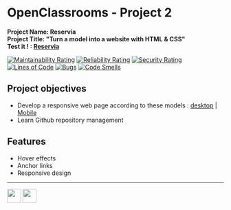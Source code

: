 # OpenClassrooms - Project 2
**Project Name: Reservia**  
**Project Title: "Turn a model into a website with HTML & CSS"**  
**Test it ! : [Reservia](https://rmimekaa.github.io/RemiRoeland_2_30-04-2021/)**

[![Maintainability Rating](https://sonarcloud.io/api/project_badges/measure?project=RmiMekaa_RemiRoeland_2_30-04-2021&metric=sqale_rating)](https://sonarcloud.io/summary/new_code?id=RmiMekaa_RemiRoeland_2_30-04-2021)
[![Reliability Rating](https://sonarcloud.io/api/project_badges/measure?project=RmiMekaa_RemiRoeland_2_30-04-2021&metric=reliability_rating)](https://sonarcloud.io/summary/new_code?id=RmiMekaa_RemiRoeland_2_30-04-2021)
[![Security Rating](https://sonarcloud.io/api/project_badges/measure?project=RmiMekaa_RemiRoeland_2_30-04-2021&metric=security_rating)](https://sonarcloud.io/summary/new_code?id=RmiMekaa_RemiRoeland_2_30-04-2021)  
[![Lines of Code](https://sonarcloud.io/api/project_badges/measure?project=RmiMekaa_RemiRoeland_2_30-04-2021&metric=ncloc)](https://sonarcloud.io/summary/new_code?id=RmiMekaa_RemiRoeland_2_30-04-2021)
[![Bugs](https://sonarcloud.io/api/project_badges/measure?project=RmiMekaa_RemiRoeland_2_30-04-2021&metric=bugs)](https://sonarcloud.io/summary/new_code?id=RmiMekaa_RemiRoeland_2_30-04-2021)
[![Code Smells](https://sonarcloud.io/api/project_badges/measure?project=RmiMekaa_RemiRoeland_2_30-04-2021&metric=code_smells)](https://sonarcloud.io/summary/new_code?id=RmiMekaa_RemiRoeland_2_30-04-2021)

## Project objectives
 - Develop a responsive web page according to these models : [desktop](https://github.com/RmiMekaa/RemiRoeland_2_30-04-2021/blob/master/Ressources/Desktop%20-%201.png) | [Mobile](https://github.com/RmiMekaa/RemiRoeland_2_30-04-2021/blob/master/Ressources/iPhone%208%20-%201.png)
 - Learn Github repository management

## Features
 - Hover effects
 - Anchor links
 - Responsive design

 -----

 <p float="left">
  <img src="https://cdn.jsdelivr.net/gh/devicons/devicon/icons/html5/html5-original.svg" width="32px" />
  <img src="https://cdn.jsdelivr.net/gh/devicons/devicon/icons/css3/css3-original.svg" width="32px" />       
 </p>
